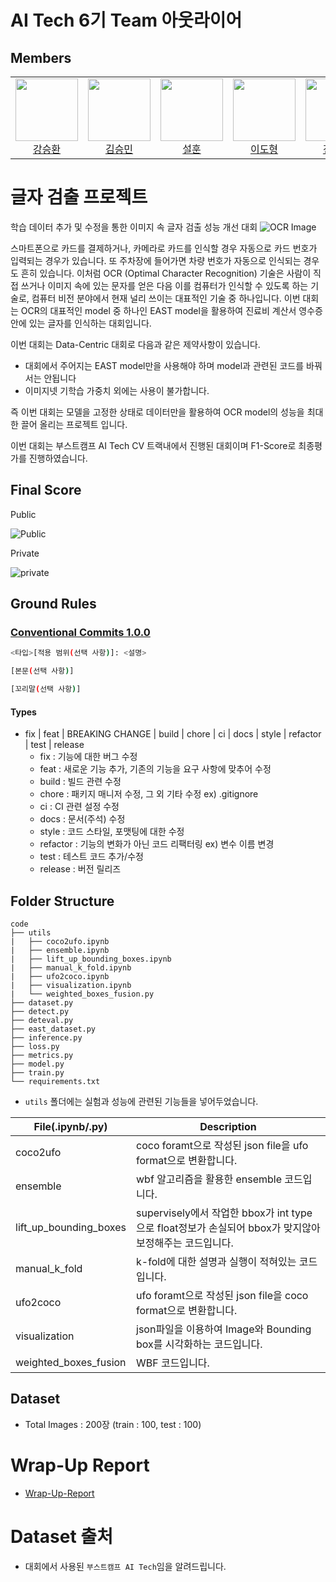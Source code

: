 # AI Tech 6기 Team 아웃라이어

## Members
<table>
  <tr>
    <td align="center">
      <a href="https://github.com/kangshwan">
        <img src="https://imgur.com/98RBpCF.jpg" width="100" height="100" /><br>
        강승환
      </a>
    </td>
    <td align="center">
      <a href="https://github.com/viitamin">
        <img src="https://imgur.com/3fxWv0N.jpg" width="100" height="100" /><br>
        김승민
      </a>
    </td>
    <td align="center">
      <a href="https://github.com/tjfgns6043">
        <img src="https://imgur.com/E19B6yJ.jpg" width="100" height="100" /><br>
        설훈
      </a>
    </td>
    <td align="center">
      <a href="https://github.com/leedohyeong">
        <img src="https://imgur.com/Q4dLfWE.jpg" width="100" height="100" /><br>
        이도형
      </a>
    </td>
    <td align="center">
      <a href="https://github.com/wjsqudrhks">
        <img src="https://imgur.com/W8gdsbD.jpg" width="100" height="100" /><br>
        전병관
      </a>
    </td>
    <td align="center">
      <a href="https://github.com/seonghyeokcho">
        <img src="https://imgur.com/XYXAxcJ.jpg" width="100" height="100" /><br>
        조성혁
      </a>
    </td>
  </tr>
</table>

# 글자 검출 프로젝트
학습 데이터 추가 및 수정을 통한 이미지 속 글자 검출 성능 개선 대회
![OCR Image](https://imgur.com/gmfwpvO.jpg)

스마트폰으로 카드를 결제하거나, 카메라로 카드를 인식할 경우 자동으로 카드 번호가 입력되는 경우가 있습니다. 
또 주차장에 들어가면 차량 번호가 자동으로 인식되는 경우도 흔히 있습니다. 
이처럼 OCR (Optimal Character Recognition) 기술은 사람이 직접 쓰거나 이미지 속에 있는 문자를 얻은 다음 이를 컴퓨터가 인식할 수 있도록 하는 기술로, 컴퓨터 비전 분야에서 현재 널리 쓰이는 대표적인 기술 중 하나입니다.
이번 대회는 OCR의 대표적인 model 중 하나인 EAST model을 활용하여 진료비 계산서 영수증안에 있는 글자를 인식하는 대회입니다.

이번 대회는 Data-Centric 대회로 다음과 같은 제약사항이 있습니다.

- 대회에서 주어지는 EAST model만을 사용해야 하며 model과 관련된 코드를 바꿔서는 안됩니다
- 이미지넷 기학습 가중치 외에는 사용이 불가합니다.

즉 이번 대회는 모델을 고정한 상태로 데이터만을 활용하여 OCR model의 성능을 최대한 끌어 올리는 프로젝트 입니다.

이번 대회는 부스트캠프 AI Tech CV 트랙내에서 진행된 대회이며 F1-Score로 최종평가를 진행하였습니다.

## Final Score
Public

![Public](https://imgur.com/C2G5qIx.jpg)

Private

![private](https://imgur.com/uMTFxJj.jpg)

## Ground Rules
### [Conventional Commits 1.0.0](https://www.conventionalcommits.org/ko/v1.0.0/)
```bash
<타입>[적용 범위(선택 사항)]: <설명>

[본문(선택 사항)]

[꼬리말(선택 사항)]
```

#### Types
- fix | feat | BREAKING CHANGE | build | chore | ci | docs | style | refactor | test | release
  - fix : 기능에 대한 버그 수정
  - feat : 새로운 기능 추가, 기존의 기능을 요구 사항에 맞추어 수정
  - build : 빌드 관련 수정
  - chore : 패키지 매니저 수정, 그 외 기타 수정 ex) .gitignore
  - ci : CI 관련 설정 수정
  - docs : 문서(주석) 수정
  - style : 코드 스타일, 포맷팅에 대한 수정
  - refactor : 기능의 변화가 아닌 코드 리팩터링 ex) 변수 이름 변경
  - test : 테스트 코드 추가/수정
  - release : 버전 릴리즈

## Folder Structure
  ```
code
├── utils
|   ├── coco2ufo.ipynb
|   ├── ensemble.ipynb
|   ├── lift_up_bounding_boxes.ipynb
|   ├── manual_k_fold.ipynb
|   ├── ufo2coco.ipynb
|   ├── visualization.ipynb
|   └── weighted_boxes_fusion.py
├── dataset.py
├── detect.py
├── deteval.py
├── east_dataset.py
├── inference.py
├── loss.py
├── metrics.py
├── model.py
├── train.py
└── requirements.txt
  ```
- ```utils``` 폴더에는 실험과 성능에 관련된 기능들을 넣어두었습니다.
  
|File(.ipynb/.py)|Description|
|---|---|
|coco2ufo|coco foramt으로 작성된 json file을 ufo format으로 변환합니다.|
|ensemble|wbf 알고리즘을 활용한 ensemble 코드입니다.|
|lift_up_bounding_boxes|supervisely에서 작업한 bbox가 int type으로 float정보가 손실되어 bbox가 맞지않아 보정해주는 코드입니다.|
|manual_k_fold|k-fold에 대한 설명과 실행이 적혀있는 코드입니다.|
|ufo2coco|ufo foramt으로 작성된 json file을 coco format으로 변환합니다.|
|visualization|json파일을 이용하여 Image와 Bounding box를 시각화하는 코드입니다.|
|weighted_boxes_fusion|WBF 코드입니다.|
## Dataset
- Total Images : 200장 (train : 100, test : 100)

# Wrap-Up Report
- [Wrap-Up-Report](https://synonymous-ton-89f.notion.site/Wrap-up-Reports-7d42ab3afbcc4e46ad10ec5365e3b2b5?pvs=4)

# Dataset 출처
- 대회에서 사용된 ```부스트캠프 AI Tech```임을 알려드립니다.

